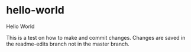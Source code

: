 # hello-world
Hello World

This is a test on how to make and commit changes. Changes are saved in the readme-edits branch not in the master branch.
